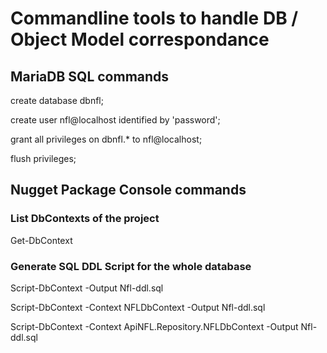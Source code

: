 # Commandline tools to handle DB / Object Model correspondance

## MariaDB SQL commands
create database dbnfl;

create user nfl@localhost identified by 'password';

grant all privileges on dbnfl.* to nfl@localhost;

flush privileges;


## Nugget Package Console commands

### List DbContexts of the project

Get-DbContext

### Generate SQL DDL Script for the whole database

Script-DbContext -Output Nfl-ddl.sql

Script-DbContext -Context NFLDbContext -Output Nfl-ddl.sql

Script-DbContext -Context ApiNFL.Repository.NFLDbContext  -Output Nfl-ddl.sql 